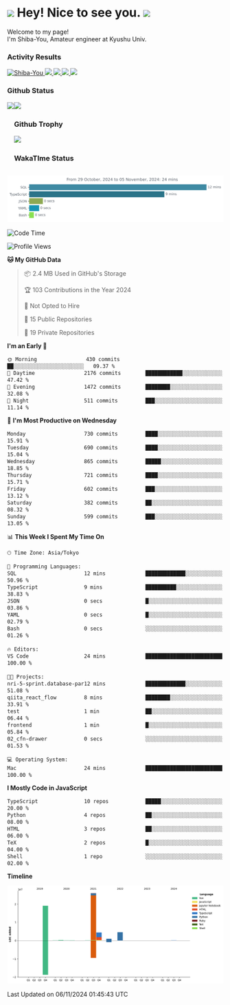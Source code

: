 <h1>
  <img src="https://emojis.slackmojis.com/emojis/images/1531849430/4246/blob-sunglasses.gif?1531849430" width="30"/> 
  Hey! Nice to see you.
  <img src="https://emojis.slackmojis.com/emojis/images/1531849430/4246/blob-sunglasses.gif?1531849430" width="30"/> 
</h1>
<p>
  Welcome to my page! <br />
  I'm Shiba-You, Amateur engineer at Kyushu Univ.
</p>


<h3>
  Activity Results
</h3>
<p align="left"> 
  <!--   GitHub  -->
  <a href="https://github.com/Shiba-You/Shiba-You/">
    <img src="https://komarev.com/ghpvc/?username=Shiba-You" alt="Shiba-You" />
  </a>
  <a href="https://github.com/Shiba-You">
    <img height="20" src="https://img.shields.io/github/followers/Shiba-You?label=follow&logo=github&style=flat" />
  </a>
  
  <!-- Qiita -->
  <a href="http://qiita.com/Shiba-You">
    <img height="20" src="https://qiita-badge.apiapi.app/s/Shiba-You/posts.svg" />
  </a>
  <a href="http://qiita.com/Shiba-You">
    <img height="20" src="https://qiita-badge.apiapi.app/s/Shiba-You/contributions.svg" />
  </a>
  <a href="http://qiita.com/Shiba-You">
    <img height="20" src="https://qiita-badge.apiapi.app/s/Shiba-You/followers.svg" />
  </a>
</p>


<h3>
  Github Status
</h3>
<div>
  <img height="170" align="left" src="https://github-readme-stats.vercel.app/api?username=Shiba-You&theme=tokyonight" />
  <img height="170" src="https://github-readme-stats.vercel.app/api/top-langs/?username=Shiba-You&theme=tokyonight&layout=compact" />
</div>

<h3>
  Github Trophy
</h3>
<div>
  <img width="800" src="https://github-profile-trophy.vercel.app/?username=Shiba-You&theme=tokyonight" />
</div>


<h3>
  WakaTIme Status
</h3>
<img src="https://github.com/Shiba-You/Shiba-You/blob/main/images/stat.svg" alt="Shiba-You WakaTime Activity"/>

<!--START_SECTION:waka-->
![Code Time](http://img.shields.io/badge/Code%20Time-930%20hrs%2043%20mins-blue)

![Profile Views](http://img.shields.io/badge/Profile%20Views-0-blue)

**🐱 My GitHub Data** 

> 📦 2.4 MB Used in GitHub's Storage 
 > 
> 🏆 103 Contributions in the Year 2024
 > 
> 🚫 Not Opted to Hire
 > 
> 📜 15 Public Repositories 
 > 
> 🔑 19 Private Repositories 
 > 
**I'm an Early 🐤** 

```text
🌞 Morning                430 commits         ██░░░░░░░░░░░░░░░░░░░░░░░   09.37 % 
🌆 Daytime                2176 commits        ████████████░░░░░░░░░░░░░   47.42 % 
🌃 Evening                1472 commits        ████████░░░░░░░░░░░░░░░░░   32.08 % 
🌙 Night                  511 commits         ███░░░░░░░░░░░░░░░░░░░░░░   11.14 % 
```
📅 **I'm Most Productive on Wednesday** 

```text
Monday                   730 commits         ████░░░░░░░░░░░░░░░░░░░░░   15.91 % 
Tuesday                  690 commits         ████░░░░░░░░░░░░░░░░░░░░░   15.04 % 
Wednesday                865 commits         █████░░░░░░░░░░░░░░░░░░░░   18.85 % 
Thursday                 721 commits         ████░░░░░░░░░░░░░░░░░░░░░   15.71 % 
Friday                   602 commits         ███░░░░░░░░░░░░░░░░░░░░░░   13.12 % 
Saturday                 382 commits         ██░░░░░░░░░░░░░░░░░░░░░░░   08.32 % 
Sunday                   599 commits         ███░░░░░░░░░░░░░░░░░░░░░░   13.05 % 
```


📊 **This Week I Spent My Time On** 

```text
🕑︎ Time Zone: Asia/Tokyo

💬 Programming Languages: 
SQL                      12 mins             █████████████░░░░░░░░░░░░   50.96 % 
TypeScript               9 mins              ██████████░░░░░░░░░░░░░░░   38.83 % 
JSON                     0 secs              █░░░░░░░░░░░░░░░░░░░░░░░░   03.86 % 
YAML                     0 secs              █░░░░░░░░░░░░░░░░░░░░░░░░   02.79 % 
Bash                     0 secs              ░░░░░░░░░░░░░░░░░░░░░░░░░   01.26 % 

🔥 Editors: 
VS Code                  24 mins             █████████████████████████   100.00 % 

🐱‍💻 Projects: 
nri-5-sprint.database-par12 mins             █████████████░░░░░░░░░░░░   51.08 % 
qiita_react_flow         8 mins              ████████░░░░░░░░░░░░░░░░░   33.91 % 
test                     1 min               ██░░░░░░░░░░░░░░░░░░░░░░░   06.44 % 
frontend                 1 min               █░░░░░░░░░░░░░░░░░░░░░░░░   05.84 % 
02_cfn-drawer            0 secs              ░░░░░░░░░░░░░░░░░░░░░░░░░   01.53 % 

💻 Operating System: 
Mac                      24 mins             █████████████████████████   100.00 % 
```

**I Mostly Code in JavaScript** 

```text
TypeScript               10 repos            █████░░░░░░░░░░░░░░░░░░░░   20.00 % 
Python                   4 repos             ██░░░░░░░░░░░░░░░░░░░░░░░   08.00 % 
HTML                     3 repos             ██░░░░░░░░░░░░░░░░░░░░░░░   06.00 % 
TeX                      2 repos             █░░░░░░░░░░░░░░░░░░░░░░░░   04.00 % 
Shell                    1 repo              ░░░░░░░░░░░░░░░░░░░░░░░░░   02.00 % 
```



**Timeline**

![Lines of Code chart](https://raw.githubusercontent.com/Shiba-You/Shiba-You/main/assets/bar_graph.png)


 Last Updated on 06/11/2024 01:45:43 UTC
<!--END_SECTION:waka-->
